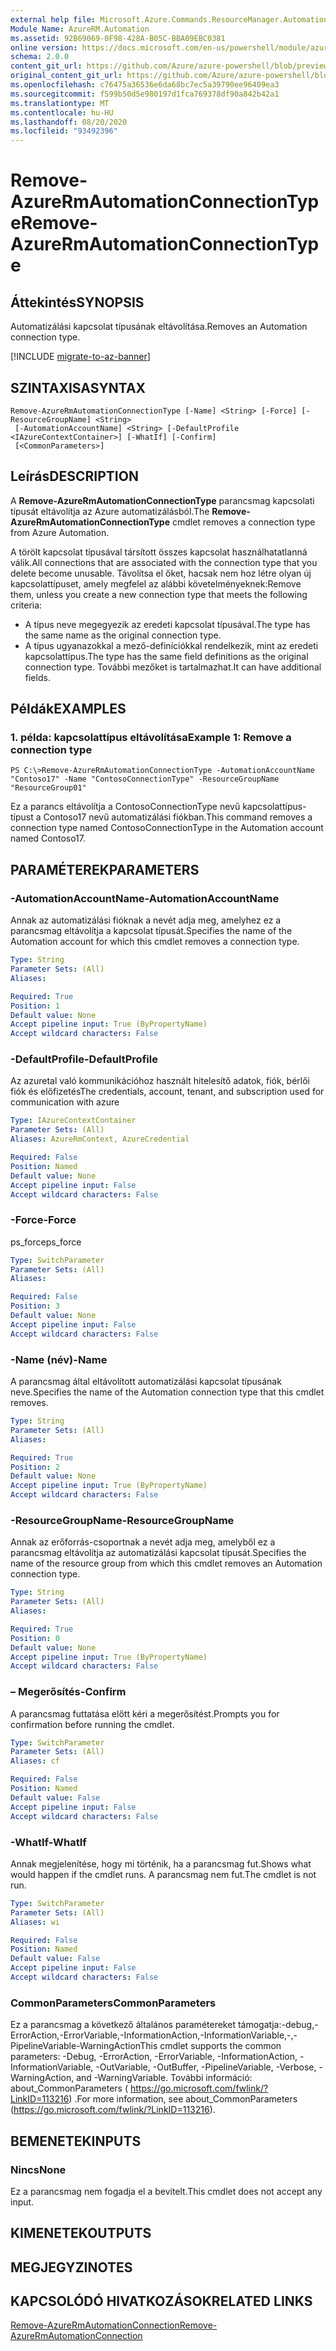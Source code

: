 ```yaml
---
external help file: Microsoft.Azure.Commands.ResourceManager.Automation.dll-Help.xml
Module Name: AzureRM.Automation
ms.assetid: 92B69069-0F98-428A-B05C-BBA09EBC0381
online version: https://docs.microsoft.com/en-us/powershell/module/azurerm.automation/remove-azurermautomationconnectiontype
schema: 2.0.0
content_git_url: https://github.com/Azure/azure-powershell/blob/preview/src/ResourceManager/Automation/Commands.Automation/help/Remove-AzureRmAutomationConnectionType.md
original_content_git_url: https://github.com/Azure/azure-powershell/blob/preview/src/ResourceManager/Automation/Commands.Automation/help/Remove-AzureRmAutomationConnectionType.md
ms.openlocfilehash: c76475a36536e6da68bc7ec5a39790ee96409ea3
ms.sourcegitcommit: f599b50d5e980197d1fca769378df90a842b42a1
ms.translationtype: MT
ms.contentlocale: hu-HU
ms.lasthandoff: 08/20/2020
ms.locfileid: "93492396"
---
```

# <span data-ttu-id="5a223-101">Remove-AzureRmAutomationConnectionType</span><span class="sxs-lookup"><span data-stu-id="5a223-101">Remove-AzureRmAutomationConnectionType</span></span>

## <span data-ttu-id="5a223-102">Áttekintés</span><span class="sxs-lookup"><span data-stu-id="5a223-102">SYNOPSIS</span></span>
<span data-ttu-id="5a223-103">Automatizálási kapcsolat típusának eltávolítása.</span><span class="sxs-lookup"><span data-stu-id="5a223-103">Removes an Automation connection type.</span></span>

[!INCLUDE [migrate-to-az-banner](../../includes/migrate-to-az-banner.md)]

## <span data-ttu-id="5a223-104">SZINTAXISA</span><span class="sxs-lookup"><span data-stu-id="5a223-104">SYNTAX</span></span>

```
Remove-AzureRmAutomationConnectionType [-Name] <String> [-Force] [-ResourceGroupName] <String>
 [-AutomationAccountName] <String> [-DefaultProfile <IAzureContextContainer>] [-WhatIf] [-Confirm]
 [<CommonParameters>]
```

## <span data-ttu-id="5a223-105">Leírás</span><span class="sxs-lookup"><span data-stu-id="5a223-105">DESCRIPTION</span></span>
<span data-ttu-id="5a223-106">A **Remove-AzureRmAutomationConnectionType** parancsmag kapcsolati típusát eltávolítja az Azure automatizálásból.</span><span class="sxs-lookup"><span data-stu-id="5a223-106">The **Remove-AzureRmAutomationConnectionType** cmdlet removes a connection type from Azure Automation.</span></span>

<span data-ttu-id="5a223-107">A törölt kapcsolat típusával társított összes kapcsolat használhatatlanná válik.</span><span class="sxs-lookup"><span data-stu-id="5a223-107">All connections that are associated with the connection type that you delete become unusable.</span></span>
<span data-ttu-id="5a223-108">Távolítsa el őket, hacsak nem hoz létre olyan új kapcsolattípuset, amely megfelel az alábbi követelményeknek:</span><span class="sxs-lookup"><span data-stu-id="5a223-108">Remove them, unless you create a new connection type that meets the following criteria:</span></span> 

- <span data-ttu-id="5a223-109">A típus neve megegyezik az eredeti kapcsolat típusával.</span><span class="sxs-lookup"><span data-stu-id="5a223-109">The type has the same name as the original connection type.</span></span> 
- <span data-ttu-id="5a223-110">A típus ugyanazokkal a mező-definíciókkal rendelkezik, mint az eredeti kapcsolattípus.</span><span class="sxs-lookup"><span data-stu-id="5a223-110">The type has the same field definitions as the original connection type.</span></span>
<span data-ttu-id="5a223-111">További mezőket is tartalmazhat.</span><span class="sxs-lookup"><span data-stu-id="5a223-111">It can have additional fields.</span></span>

## <span data-ttu-id="5a223-112">Példák</span><span class="sxs-lookup"><span data-stu-id="5a223-112">EXAMPLES</span></span>

### <span data-ttu-id="5a223-113">1. példa: kapcsolattípus eltávolítása</span><span class="sxs-lookup"><span data-stu-id="5a223-113">Example 1: Remove a connection type</span></span>
```
PS C:\>Remove-AzureRmAutomationConnectionType -AutomationAccountName "Contoso17" -Name "ContosoConnectionType" -ResourceGroupName "ResourceGroup01"
```

<span data-ttu-id="5a223-114">Ez a parancs eltávolítja a ContosoConnectionType nevű kapcsolattípus-típust a Contoso17 nevű automatizálási fiókban.</span><span class="sxs-lookup"><span data-stu-id="5a223-114">This command removes a connection type named ContosoConnectionType in the Automation account named Contoso17.</span></span>

## <span data-ttu-id="5a223-115">PARAMÉTEREK</span><span class="sxs-lookup"><span data-stu-id="5a223-115">PARAMETERS</span></span>

### <span data-ttu-id="5a223-116">-AutomationAccountName</span><span class="sxs-lookup"><span data-stu-id="5a223-116">-AutomationAccountName</span></span>
<span data-ttu-id="5a223-117">Annak az automatizálási fióknak a nevét adja meg, amelyhez ez a parancsmag eltávolítja a kapcsolat típusát.</span><span class="sxs-lookup"><span data-stu-id="5a223-117">Specifies the name of the Automation account for which this cmdlet removes a connection type.</span></span>

```yaml
Type: String
Parameter Sets: (All)
Aliases: 

Required: True
Position: 1
Default value: None
Accept pipeline input: True (ByPropertyName)
Accept wildcard characters: False
```

### <span data-ttu-id="5a223-118">-DefaultProfile</span><span class="sxs-lookup"><span data-stu-id="5a223-118">-DefaultProfile</span></span>
<span data-ttu-id="5a223-119">Az azuretal való kommunikációhoz használt hitelesítő adatok, fiók, bérlői fiók és előfizetés</span><span class="sxs-lookup"><span data-stu-id="5a223-119">The credentials, account, tenant, and subscription used for communication with azure</span></span>

```yaml
Type: IAzureContextContainer
Parameter Sets: (All)
Aliases: AzureRmContext, AzureCredential

Required: False
Position: Named
Default value: None
Accept pipeline input: False
Accept wildcard characters: False
```

### <span data-ttu-id="5a223-120">-Force</span><span class="sxs-lookup"><span data-stu-id="5a223-120">-Force</span></span>
<span data-ttu-id="5a223-121">ps_force</span><span class="sxs-lookup"><span data-stu-id="5a223-121">ps_force</span></span>

```yaml
Type: SwitchParameter
Parameter Sets: (All)
Aliases: 

Required: False
Position: 3
Default value: None
Accept pipeline input: False
Accept wildcard characters: False
```

### <span data-ttu-id="5a223-122">-Name (név)</span><span class="sxs-lookup"><span data-stu-id="5a223-122">-Name</span></span>
<span data-ttu-id="5a223-123">A parancsmag által eltávolított automatizálási kapcsolat típusának neve.</span><span class="sxs-lookup"><span data-stu-id="5a223-123">Specifies the name of the Automation connection type that this cmdlet removes.</span></span>

```yaml
Type: String
Parameter Sets: (All)
Aliases: 

Required: True
Position: 2
Default value: None
Accept pipeline input: True (ByPropertyName)
Accept wildcard characters: False
```

### <span data-ttu-id="5a223-124">-ResourceGroupName</span><span class="sxs-lookup"><span data-stu-id="5a223-124">-ResourceGroupName</span></span>
<span data-ttu-id="5a223-125">Annak az erőforrás-csoportnak a nevét adja meg, amelyből ez a parancsmag eltávolítja az automatizálási kapcsolat típusát.</span><span class="sxs-lookup"><span data-stu-id="5a223-125">Specifies the name of the resource group from which this cmdlet removes an Automation connection type.</span></span>

```yaml
Type: String
Parameter Sets: (All)
Aliases: 

Required: True
Position: 0
Default value: None
Accept pipeline input: True (ByPropertyName)
Accept wildcard characters: False
```

### <span data-ttu-id="5a223-126">– Megerősítés</span><span class="sxs-lookup"><span data-stu-id="5a223-126">-Confirm</span></span>
<span data-ttu-id="5a223-127">A parancsmag futtatása előtt kéri a megerősítést.</span><span class="sxs-lookup"><span data-stu-id="5a223-127">Prompts you for confirmation before running the cmdlet.</span></span>

```yaml
Type: SwitchParameter
Parameter Sets: (All)
Aliases: cf

Required: False
Position: Named
Default value: False
Accept pipeline input: False
Accept wildcard characters: False
```

### <span data-ttu-id="5a223-128">-WhatIf</span><span class="sxs-lookup"><span data-stu-id="5a223-128">-WhatIf</span></span>
<span data-ttu-id="5a223-129">Annak megjelenítése, hogy mi történik, ha a parancsmag fut.</span><span class="sxs-lookup"><span data-stu-id="5a223-129">Shows what would happen if the cmdlet runs.</span></span>
<span data-ttu-id="5a223-130">A parancsmag nem fut.</span><span class="sxs-lookup"><span data-stu-id="5a223-130">The cmdlet is not run.</span></span>

```yaml
Type: SwitchParameter
Parameter Sets: (All)
Aliases: wi

Required: False
Position: Named
Default value: False
Accept pipeline input: False
Accept wildcard characters: False
```

### <span data-ttu-id="5a223-131">CommonParameters</span><span class="sxs-lookup"><span data-stu-id="5a223-131">CommonParameters</span></span>
<span data-ttu-id="5a223-132">Ez a parancsmag a következő általános paramétereket támogatja:-debug,-ErrorAction,-ErrorVariable,-InformationAction,-InformationVariable,-,-PipelineVariable-WarningAction</span><span class="sxs-lookup"><span data-stu-id="5a223-132">This cmdlet supports the common parameters: -Debug, -ErrorAction, -ErrorVariable, -InformationAction, -InformationVariable, -OutVariable, -OutBuffer, -PipelineVariable, -Verbose, -WarningAction, and -WarningVariable.</span></span> <span data-ttu-id="5a223-133">További információ: about_CommonParameters ( https://go.microsoft.com/fwlink/?LinkID=113216) .</span><span class="sxs-lookup"><span data-stu-id="5a223-133">For more information, see about_CommonParameters (https://go.microsoft.com/fwlink/?LinkID=113216).</span></span>

## <span data-ttu-id="5a223-134">BEMENETEK</span><span class="sxs-lookup"><span data-stu-id="5a223-134">INPUTS</span></span>

### <span data-ttu-id="5a223-135">Nincs</span><span class="sxs-lookup"><span data-stu-id="5a223-135">None</span></span>
<span data-ttu-id="5a223-136">Ez a parancsmag nem fogadja el a bevitelt.</span><span class="sxs-lookup"><span data-stu-id="5a223-136">This cmdlet does not accept any input.</span></span>

## <span data-ttu-id="5a223-137">KIMENETEK</span><span class="sxs-lookup"><span data-stu-id="5a223-137">OUTPUTS</span></span>

## <span data-ttu-id="5a223-138">MEGJEGYZI</span><span class="sxs-lookup"><span data-stu-id="5a223-138">NOTES</span></span>

## <span data-ttu-id="5a223-139">KAPCSOLÓDÓ HIVATKOZÁSOK</span><span class="sxs-lookup"><span data-stu-id="5a223-139">RELATED LINKS</span></span>

[<span data-ttu-id="5a223-140">Remove-AzureRmAutomationConnection</span><span class="sxs-lookup"><span data-stu-id="5a223-140">Remove-AzureRmAutomationConnection</span></span>](./Remove-AzureRMAutomationConnection.md)


